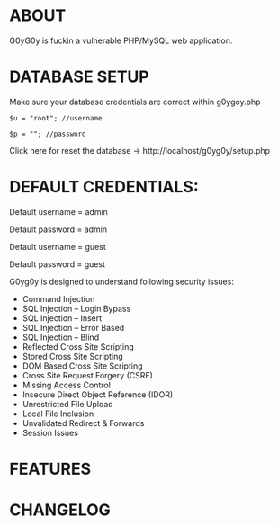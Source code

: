 ABOUT
=========================================


G0yG0y is fuckin a vulnerable PHP/MySQL web application.

DATABASE SETUP
=========================================

Make sure your database credentials are correct within g0ygoy.php


<code>$u = "root"; //username </code>

<code>$p = ""; //password</code>


Click here for reset the database -> http://localhost/g0yg0y/setup.php

DEFAULT CREDENTIALS:
=========================================

Default username = admin

Default password = admin

Default username = guest

Default password = guest

G0yg0y is designed to understand following security issues:

+ Command Injection
+ SQL Injection – Login Bypass
+ SQL Injection – Insert 
+ SQL Injection – Error Based
+ SQL Injection – Blind
+ Reflected Cross Site Scripting
+ Stored Cross Site Scripting
+ DOM Based Cross Site Scripting
+ Cross Site Request Forgery (CSRF)
+ Missing Access Control
+ Insecure Direct Object Reference (IDOR)
+ Unrestricted File Upload
+ Local File Inclusion
+ Unvalidated Redirect & Forwards
+ Session Issues


FEATURES
=========================================

CHANGELOG
=========================================




